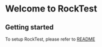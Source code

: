 # Welcome to RockTest 

## Getting started

To setup RockTest, please refer to [README](../README.md)
